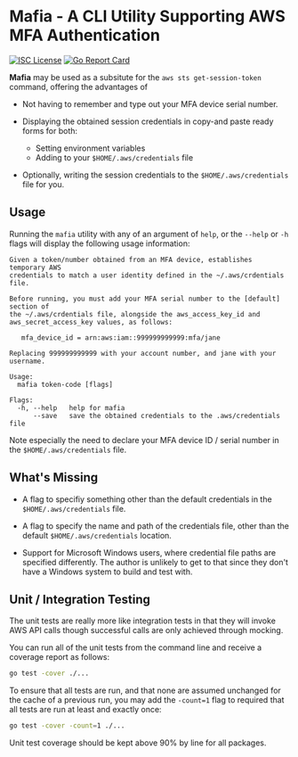 # Mafia - A CLI Utility Supporting AWS MFA Authentication

[![ISC License][isc-img]][isc] [![Go Report Card][go-report]][go-report-card]

**Mafia** may be used as a subsitute for the `aws sts get-session-token` command, offering the
advantages of

* Not having to remember and type out your MFA device serial number.

* Displaying the obtained session credentials in copy-and paste ready
  forms for both:

  * Setting environment variables
  * Adding to your `$HOME/.aws/credentials` file

* Optionally, writing the session credentials to the `$HOME/.aws/credentials` file
  for you.

## Usage

Running the `mafia` utility with any of an argument of `help`, or the `--help` or `-h`
flags will display the following usage information:

```text
Given a token/number obtained from an MFA device, establishes temporary AWS
credentials to match a user identity defined in the ~/.aws/crdentials file.

Before running, you must add your MFA serial number to the [default] section of
the ~/.aws/crdentials file, alongside the aws_access_key_id and
aws_secret_access_key values, as follows:

   mfa_device_id = arn:aws:iam::999999999999:mfa/jane

Replacing 999999999999 with your account number, and jane with your username.

Usage:
  mafia token-code [flags]

Flags:
  -h, --help   help for mafia
      --save   save the obtained credentials to the .aws/credentials file
```

Note especially the need to declare your MFA device ID / serial number in the
`$HOME/.aws/credentials` file.

## What's Missing

* A flag to specifiy something other than the default credentials in the
`$HOME/.aws/credentials` file.

* A flag to specify the name and path of the credentials file, other than the
default `$HOME/.aws/credentials` location.

* Support for Microsoft Windows users, where credential file paths are
specified differently. The author is unlikely to get to that since they don't 
have a Windows system to build and test with.

## Unit / Integration Testing

The unit tests are really more like integration tests in that they will invoke
AWS API calls though successful calls are only achieved through mocking.

You can run all of the unit tests from the command line and receive a coverage
report as follows:

```bash
go test -cover ./...
```

To ensure that all tests are run, and that none are assumed unchanged for the
cache of a previous run, you may add the `-count=1` flag to required that all
tests are run at least and exactly once:

```bash
go test -cover -count=1 ./...
```

Unit test coverage should be kept above 90% by line for all packages.

[isc-img]: https://img.shields.io/badge/License-ISC-blue.svg
[isc]: https://github.com/mikebway/mafia/blob/master/LICENSE

[go-report]: https://goreportcard.com/badge/github.com/mikebway/mafia
[go-report-card]: https://goreportcard.com/report/github.com/mikebway/mafia
